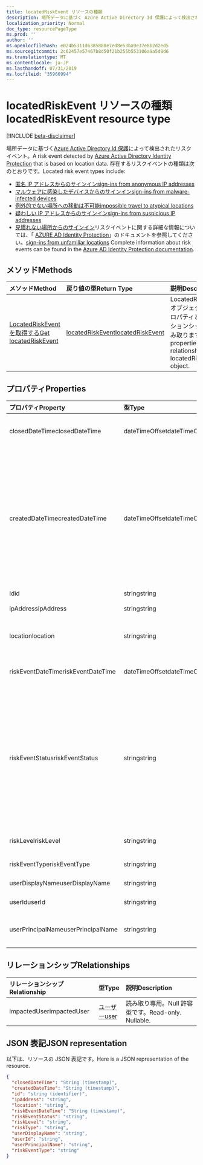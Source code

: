 ```yaml
---
title: locatedRiskEvent リソースの種類
description: 場所データに基づく Azure Active Directory Id 保護によって検出されたリスクイベント。 存在するリスクイベントの種類は次のとおりです。
localization_priority: Normal
doc_type: resourcePageType
ms.prod: ''
author: ''
ms.openlocfilehash: e024b5311d6385888e7ed8e53ba9e37e8b2d2ed5
ms.sourcegitcommit: 2c62457e57467b8d50f21b255b553106a9a5d8d6
ms.translationtype: MT
ms.contentlocale: ja-JP
ms.lasthandoff: 07/31/2019
ms.locfileid: "35966994"
---
```

# <a name="locatedriskevent-resource-type"></a><span data-ttu-id="e7427-104">locatedRiskEvent リソースの種類</span><span class="sxs-lookup"><span data-stu-id="e7427-104">locatedRiskEvent resource type</span></span>

[!INCLUDE [beta-disclaimer](../../includes/beta-disclaimer.md)]

<span data-ttu-id="e7427-105">場所データに基づく[Azure Active Directory Id 保護](https://azure.microsoft.com/en-us/documentation/articles/active-directory-identityprotection/)によって検出されたリスクイベント。</span><span class="sxs-lookup"><span data-stu-id="e7427-105">A risk event detected by [Azure Active Directory Identity Protection](https://azure.microsoft.com/en-us/documentation/articles/active-directory-identityprotection/) that is based on location data.</span></span> <span data-ttu-id="e7427-106">存在するリスクイベントの種類は次のとおりです。</span><span class="sxs-lookup"><span data-stu-id="e7427-106">Located risk event types include:</span></span>
* [<span data-ttu-id="e7427-107">匿名 IP アドレスからのサインイン</span><span class="sxs-lookup"><span data-stu-id="e7427-107">sign-ins from anonymous IP addresses</span></span>](anonymousipriskevent.md)
* [<span data-ttu-id="e7427-108">マルウェアに感染したデバイスからのサインイン</span><span class="sxs-lookup"><span data-stu-id="e7427-108">sign-ins from malware-infected devices</span></span>](malwareriskevent.md)
* [<span data-ttu-id="e7427-109">例外的でない場所への移動は不可能</span><span class="sxs-lookup"><span data-stu-id="e7427-109">impossible travel to atypical locations</span></span>](impossibletravelriskevent.md)
* [<span data-ttu-id="e7427-110">疑わしい IP アドレスからのサインイン</span><span class="sxs-lookup"><span data-stu-id="e7427-110">sign-ins from suspicious IP addresses</span></span>](suspiciousipriskevent.md)
* <span data-ttu-id="e7427-111">[見慣れない場所からのサインイン](unfamiliarlocationriskevent.md)リスクイベントに関する詳細な情報については、「 [AZURE AD Identity Protection](https://azure.microsoft.com/en-us/documentation/articles/active-directory-identityprotection-risk-events-types/)」のドキュメントを参照してください。</span><span class="sxs-lookup"><span data-stu-id="e7427-111">[sign-ins from unfamiliar locations](unfamiliarlocationriskevent.md) Complete information about risk events can be found in the [Azure AD Identity Protection documentation](https://azure.microsoft.com/en-us/documentation/articles/active-directory-identityprotection-risk-events-types/).</span></span>


## <a name="methods"></a><span data-ttu-id="e7427-112">メソッド</span><span class="sxs-lookup"><span data-stu-id="e7427-112">Methods</span></span>

| <span data-ttu-id="e7427-113">メソッド</span><span class="sxs-lookup"><span data-stu-id="e7427-113">Method</span></span>           | <span data-ttu-id="e7427-114">戻り値の型</span><span class="sxs-lookup"><span data-stu-id="e7427-114">Return Type</span></span>    |<span data-ttu-id="e7427-115">説明</span><span class="sxs-lookup"><span data-stu-id="e7427-115">Description</span></span>|
|:---------------|:--------|:----------|
|[<span data-ttu-id="e7427-116">LocatedRiskEvent を取得する</span><span class="sxs-lookup"><span data-stu-id="e7427-116">Get locatedRiskEvent</span></span>](../api/locatedriskevent-get.md) | [<span data-ttu-id="e7427-117">locatedRiskEvent</span><span class="sxs-lookup"><span data-stu-id="e7427-117">locatedRiskEvent</span></span>](locatedriskevent.md) |<span data-ttu-id="e7427-118">LocatedRiskEvent オブジェクトのプロパティとリレーションシップを読み取ります。</span><span class="sxs-lookup"><span data-stu-id="e7427-118">Read properties and relationships of locatedRiskEvent object.</span></span>|

## <a name="properties"></a><span data-ttu-id="e7427-119">プロパティ</span><span class="sxs-lookup"><span data-stu-id="e7427-119">Properties</span></span>
| <span data-ttu-id="e7427-120">プロパティ</span><span class="sxs-lookup"><span data-stu-id="e7427-120">Property</span></span>     | <span data-ttu-id="e7427-121">型</span><span class="sxs-lookup"><span data-stu-id="e7427-121">Type</span></span>   |<span data-ttu-id="e7427-122">説明</span><span class="sxs-lookup"><span data-stu-id="e7427-122">Description</span></span>|
|:---------------|:--------|:----------|
|<span data-ttu-id="e7427-123">closedDateTime</span><span class="sxs-lookup"><span data-stu-id="e7427-123">closedDateTime</span></span>|<span data-ttu-id="e7427-124">dateTimeOffset</span><span class="sxs-lookup"><span data-stu-id="e7427-124">dateTimeOffset</span></span>| <span data-ttu-id="e7427-125">リスクイベントが終了した日付と時刻</span><span class="sxs-lookup"><span data-stu-id="e7427-125">The date and time that the risk event was closed</span></span>|
|<span data-ttu-id="e7427-126">createdDateTime</span><span class="sxs-lookup"><span data-stu-id="e7427-126">createdDateTime</span></span>|<span data-ttu-id="e7427-127">dateTimeOffset</span><span class="sxs-lookup"><span data-stu-id="e7427-127">dateTimeOffset</span></span>| <span data-ttu-id="e7427-128">リスクイベントが作成された日時。</span><span class="sxs-lookup"><span data-stu-id="e7427-128">The date and time that the risk event was created.</span></span> <span data-ttu-id="e7427-129">これは常に、リスクイベント自体の datetime と同じかそれよりも大きくなります。</span><span class="sxs-lookup"><span data-stu-id="e7427-129">This is always greater than or equal to the datetime of the risk event itself.</span></span> <span data-ttu-id="e7427-130">これは、リスクイベントを照会するときにフィルターとして使用する適切なプロパティです。</span><span class="sxs-lookup"><span data-stu-id="e7427-130">This is the correct property to use as a filter when querying risk events.</span></span>|
|<span data-ttu-id="e7427-131">id</span><span class="sxs-lookup"><span data-stu-id="e7427-131">id</span></span>|<span data-ttu-id="e7427-132">string</span><span class="sxs-lookup"><span data-stu-id="e7427-132">string</span></span>| <span data-ttu-id="e7427-133">読み取り専用</span><span class="sxs-lookup"><span data-stu-id="e7427-133">Read-only</span></span>|
|<span data-ttu-id="e7427-134">ipAddress</span><span class="sxs-lookup"><span data-stu-id="e7427-134">ipAddress</span></span>|<span data-ttu-id="e7427-135">string</span><span class="sxs-lookup"><span data-stu-id="e7427-135">string</span></span>| <span data-ttu-id="e7427-136">サインインの IP アドレス</span><span class="sxs-lookup"><span data-stu-id="e7427-136">The IP address of the sign-in</span></span>|
|<span data-ttu-id="e7427-137">location</span><span class="sxs-lookup"><span data-stu-id="e7427-137">location</span></span>|<span data-ttu-id="e7427-138">string</span><span class="sxs-lookup"><span data-stu-id="e7427-138">string</span></span>| <span data-ttu-id="e7427-139">サインインの IP アドレスに関連付けられている場所</span><span class="sxs-lookup"><span data-stu-id="e7427-139">The location attached to the IP address of the sign-in</span></span>|
|<span data-ttu-id="e7427-140">riskEventDateTime</span><span class="sxs-lookup"><span data-stu-id="e7427-140">riskEventDateTime</span></span>|<span data-ttu-id="e7427-141">dateTimeOffset</span><span class="sxs-lookup"><span data-stu-id="e7427-141">dateTimeOffset</span></span>| <span data-ttu-id="e7427-142">リスクイベントが発生した日付と時刻</span><span class="sxs-lookup"><span data-stu-id="e7427-142">The date and time when the risk event occurred</span></span>|
|<span data-ttu-id="e7427-143">riskEventStatus</span><span class="sxs-lookup"><span data-stu-id="e7427-143">riskEventStatus</span></span>|<span data-ttu-id="e7427-144">string</span><span class="sxs-lookup"><span data-stu-id="e7427-144">string</span></span>| <span data-ttu-id="e7427-145">可能な値は、`active`、`remediated`、`dismissedAsFixed`、`dismissedAsFalsePositive`、`dismissedAsIgnore`、`loginBlocked`、`closedMfaAuto`、`closedMultipleReasons` です。</span><span class="sxs-lookup"><span data-stu-id="e7427-145">Possible values are: `active`, `remediated`, `dismissedAsFixed`, `dismissedAsFalsePositive`, `dismissedAsIgnore`, `loginBlocked`, `closedMfaAuto`, `closedMultipleReasons`.</span></span>|
|<span data-ttu-id="e7427-146">riskLevel</span><span class="sxs-lookup"><span data-stu-id="e7427-146">riskLevel</span></span>|<span data-ttu-id="e7427-147">string</span><span class="sxs-lookup"><span data-stu-id="e7427-147">string</span></span>| <span data-ttu-id="e7427-148">使用可能な値: `low`、`medium`、`high`。</span><span class="sxs-lookup"><span data-stu-id="e7427-148">Possible values are: `low`, `medium`, `high`.</span></span>|
|<span data-ttu-id="e7427-149">riskEventType</span><span class="sxs-lookup"><span data-stu-id="e7427-149">riskEventType</span></span>|<span data-ttu-id="e7427-150">string</span><span class="sxs-lookup"><span data-stu-id="e7427-150">string</span></span>| <span data-ttu-id="e7427-151">リスクの種類</span><span class="sxs-lookup"><span data-stu-id="e7427-151">The type of risk</span></span>|
|<span data-ttu-id="e7427-152">userDisplayName</span><span class="sxs-lookup"><span data-stu-id="e7427-152">userDisplayName</span></span>|<span data-ttu-id="e7427-153">string</span><span class="sxs-lookup"><span data-stu-id="e7427-153">string</span></span>| <span data-ttu-id="e7427-154">リスクのあるユーザーの名前</span><span class="sxs-lookup"><span data-stu-id="e7427-154">The name of the user at risk</span></span>|
|<span data-ttu-id="e7427-155">userId</span><span class="sxs-lookup"><span data-stu-id="e7427-155">userId</span></span>|<span data-ttu-id="e7427-156">string</span><span class="sxs-lookup"><span data-stu-id="e7427-156">string</span></span>| <span data-ttu-id="e7427-157">リスクがあるユーザーの id</span><span class="sxs-lookup"><span data-stu-id="e7427-157">The id of the user at risk</span></span>|
|<span data-ttu-id="e7427-158">userPrincipalName</span><span class="sxs-lookup"><span data-stu-id="e7427-158">userPrincipalName</span></span>|<span data-ttu-id="e7427-159">string</span><span class="sxs-lookup"><span data-stu-id="e7427-159">string</span></span>| <span data-ttu-id="e7427-160">リスクがあるユーザーのユーザープリンシパル名</span><span class="sxs-lookup"><span data-stu-id="e7427-160">The user principal name of the user at risk</span></span>|

## <a name="relationships"></a><span data-ttu-id="e7427-161">リレーションシップ</span><span class="sxs-lookup"><span data-stu-id="e7427-161">Relationships</span></span>
| <span data-ttu-id="e7427-162">リレーションシップ</span><span class="sxs-lookup"><span data-stu-id="e7427-162">Relationship</span></span> | <span data-ttu-id="e7427-163">型</span><span class="sxs-lookup"><span data-stu-id="e7427-163">Type</span></span>   |<span data-ttu-id="e7427-164">説明</span><span class="sxs-lookup"><span data-stu-id="e7427-164">Description</span></span>|
|:---------------|:--------|:----------|
|<span data-ttu-id="e7427-165">impactedUser</span><span class="sxs-lookup"><span data-stu-id="e7427-165">impactedUser</span></span>|[<span data-ttu-id="e7427-166">ユーザー</span><span class="sxs-lookup"><span data-stu-id="e7427-166">user</span></span>](user.md)| <span data-ttu-id="e7427-p104">読み取り専用。Null 許容型です。</span><span class="sxs-lookup"><span data-stu-id="e7427-p104">Read-only. Nullable.</span></span>|

## <a name="json-representation"></a><span data-ttu-id="e7427-169">JSON 表記</span><span class="sxs-lookup"><span data-stu-id="e7427-169">JSON representation</span></span>

<span data-ttu-id="e7427-170">以下は、リソースの JSON 表記です。</span><span class="sxs-lookup"><span data-stu-id="e7427-170">Here is a JSON representation of the resource.</span></span>

<!-- {
  "blockType": "resource",
  "optionalProperties": [

  ],
   "abstract": true,
   "keyProperty": "id",
   "baseType":"microsoft.graph.identityRiskEvent",
  "@odata.type": "microsoft.graph.locatedRiskEvent"
}-->

```json
{
  "closedDateTime": "String (timestamp)",
  "createdDateTime": "String (timestamp)",
  "id": "string (identifier)",
  "ipAddress": "string",
  "location": "string",
  "riskEventDateTime": "String (timestamp)",
  "riskEventStatus": "string",
  "riskLevel": "string",
  "riskType": "string",
  "userDisplayName": "string",
  "userId": "string",
  "userPrincipalName": "string",
  "riskEventType": "string"
}

```

<!-- uuid: 8fcb5dbc-d5aa-4681-8e31-b001d5168d79
2015-10-25 14:57:30 UTC -->
<!--
{
  "type": "#page.annotation",
  "description": "locatedRiskEvent resource",
  "keywords": "",
  "section": "documentation",
  "tocPath": "",
  "suppressions": []
}
-->
